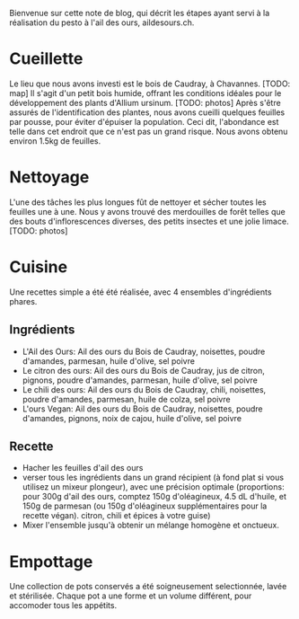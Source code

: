 Bienvenue sur cette note de blog, qui décrit les étapes ayant servi à la réalisation du pesto à l'ail des ours, aildesours.ch.

# Cueillette
Le lieu que nous avons investi est le bois de Caudray, à Chavannes.
[TODO: map]
Il s'agit d'un petit bois humide, offrant les conditions idéales pour le développement des plants d'Allium ursinum.
[TODO: photos]
Après s'être assurés de l'identification des plantes, nous avons cueilli quelques feuilles par pousse, pour éviter d'épuiser la population. Ceci dit, l'abondance est telle dans cet endroit que ce n'est pas un grand risque. 
Nous avons obtenu environ 1.5kg de feuilles.

# Nettoyage
L'une des tâches les plus longues fût de nettoyer et sécher toutes les feuilles une à une. Nous y avons trouvé des merdouilles de forêt telles que des bouts d'inflorescences diverses, des petits insectes et une jolie limace.
[TODO: photos] 

# Cuisine
Une recettes simple a été été réalisée, avec 4 ensembles d'ingrédients phares.

## Ingrédients
* L'Ail des Ours: Ail des ours du Bois de Caudray, noisettes, poudre d'amandes, parmesan, huile d'olive, sel poivre
* Le citron des ours: Ail des ours du Bois de Caudray, jus de citron, pignons, poudre d'amandes, parmesan, huile d'olive, sel poivre
* Le chili des ours: Ail des ours du Bois de Caudray, chili, noisettes, poudre d'amandes, parmesan, huile de colza, sel poivre
* L'ours Vegan: Ail des ours du Bois de Caudray, noisettes, poudre d'amandes, pignons, noix de cajou, huile d'olive, sel poivre

## Recette
* Hacher les feuilles d'ail des ours
* verser tous les ingrédients dans un grand récipient (à fond plat si vous utilisez un mixeur plongeur), avec une précision optimale (proportions: pour 300g d'ail des ours, comptez 150g d'oléagineux, 4.5 dL d'huile, et 150g de parmesan (ou 150g d'oléagineux supplémentaires pour la recette végan). citron, chili et épices à votre guise)
* Mixer l'ensemble jusqu'à obtenir un mélange homogène et onctueux. 

# Empottage
Une collection de pots conservés a été soigneusement selectionnée, lavée et stérilisée. Chaque pot a une forme et un volume différent, pour accomoder tous les appétits.

<!--# Distribution -->